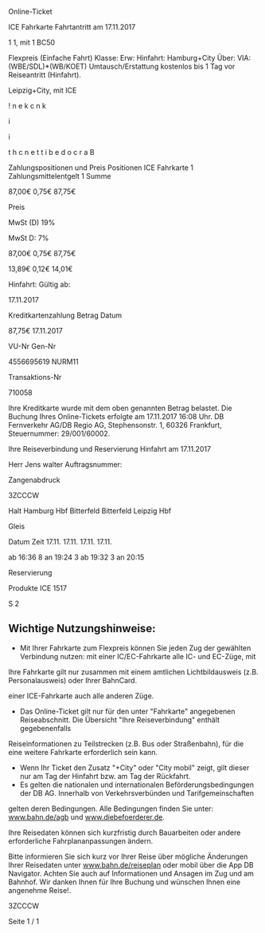 Online-Ticket

ICE Fahrkarte
Fahrtantritt am 17.11.2017

1
1, mit 1 BC50

Flexpreis (Einfache Fahrt)
Klasse:
Erw:
Hinfahrt: Hamburg+City
Über:
VIA: (WBE/SDL)*(WB/KOET)
Umtausch/Erstattung kostenlos bis 1 Tag vor Reiseantritt (Hinfahrt).

 Leipzig+City, mit ICE

!
n
e
k
c
n
k

i

i

t
h
c
n
e
t
t
i
b
e
d
o
c
r
a
B

Zahlungspositionen und Preis
Positionen
ICE Fahrkarte
1
Zahlungsmittelentgelt 1
Summe

87,00€
0,75€
87,75€

Preis

MwSt (D) 19%

MwSt D: 7%

87,00€
0,75€
87,75€

13,89€
0,12€
14,01€

Hinfahrt:
Gültig ab:

17.11.2017

Kreditkartenzahlung
Betrag
Datum

87,75€
17.11.2017

VU-Nr
Gen-Nr

4556695619
NURM11

Transaktions-Nr

710058

Ihre Kreditkarte wurde mit dem oben genannten Betrag belastet. Die Buchung Ihres
Online-Tickets erfolgte am 17.11.2017 16:08 Uhr. DB Fernverkehr AG/DB Regio AG,
Stephensonstr. 1, 60326 Frankfurt, Steuernummer: 29/001/60002.

Ihre Reiseverbindung und Reservierung Hinfahrt am 17.11.2017

Herr  Jens walter
Auftragsnummer:

Zangenabdruck

3ZCCCW

Halt
Hamburg Hbf
Bitterfeld
Bitterfeld
Leipzig Hbf

Gleis

Datum Zeit
17.11.
17.11.
17.11.
17.11.

ab 16:36 8
an 19:24 3
ab 19:32 3
an 20:15

Reservierung

Produkte
ICE 1517

S 2

Wichtige Nutzungshinweise:
-
- Mit Ihrer Fahrkarte zum Flexpreis können Sie jeden Zug der gewählten Verbindung nutzen: mit einer IC/EC-Fahrkarte alle IC- und EC-Züge, mit

Ihre Fahrkarte gilt nur zusammen mit einem amtlichen Lichtbildausweis (z.B. Personalausweis) oder Ihrer BahnCard.

einer ICE-Fahrkarte auch alle anderen Züge.

- Das Online-Ticket gilt nur für den unter "Fahrkarte" angegebenen Reiseabschnitt. Die Übersicht "Ihre Reiseverbindung" enthält gegebenenfalls

Reiseinformationen zu Teilstrecken (z.B. Bus oder Straßenbahn), für die eine weitere Fahrkarte erforderlich sein kann.
- Wenn Ihr Ticket den Zusatz "+City" oder "City mobil" zeigt, gilt dieser nur am Tag der Hinfahrt bzw. am Tag der Rückfahrt.
- Es gelten die nationalen und internationalen Beförderungsbedingungen der DB AG. Innerhalb von Verkehrsverbünden und Tarifgemeinschaften

gelten deren Bedingungen. Alle Bedingungen finden Sie unter: www.bahn.de/agb und www.diebefoerderer.de.

Ihre Reisedaten können sich kurzfristig durch Bauarbeiten oder andere erforderliche Fahrplananpassungen ändern.

Bitte informieren Sie sich kurz vor Ihrer Reise über mögliche Änderungen Ihrer Reisedaten unter www.bahn.de/reiseplan oder mobil über die
App DB Navigator. Achten Sie auch auf Informationen und Ansagen im Zug und am Bahnhof. Wir danken Ihnen für Ihre Buchung und wünschen
Ihnen eine angenehme Reise!.

3ZCCCW

Seite 1 / 1

